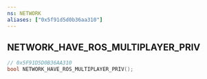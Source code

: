 ```yaml
---
ns: NETWORK
aliases: ["0x5f91d5d0b36aa310"]
---
```

## NETWORK_HAVE_ROS_MULTIPLAYER_PRIV

```c
// 0x5F91D5D0B36AA310
bool NETWORK_HAVE_ROS_MULTIPLAYER_PRIV();
```
